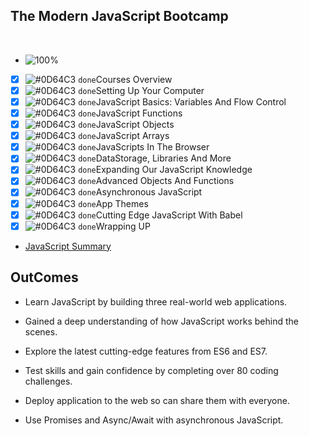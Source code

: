 ## The Modern JavaScript Bootcamp
<br />

- ![100%](https://progress-bar.dev/100/?title=Done)

- [x] ![#0D64C3](https://via.placeholder.com/12/0D64C3/000000?text=+) `done`Courses Overview
- [x] ![#0D64C3](https://via.placeholder.com/12/0D64C3/000000?text=+) `done`Setting Up Your Computer
- [x] ![#0D64C3](https://via.placeholder.com/12/0D64C3/000000?text=+) `done`JavaScript Basics: Variables And Flow Control
- [x] ![#0D64C3](https://via.placeholder.com/12/0D64C3/000000?text=+) `done`JavaScript Functions
- [x] ![#0D64C3](https://via.placeholder.com/12/0D64C3/000000?text=+) `done`JavaScript Objects
- [x] ![#0D64C3](https://via.placeholder.com/12/0D64C3/000000?text=+) `done`JavaScript Arrays
- [x] ![#0D64C3](https://via.placeholder.com/12/0D64C3/000000?text=+) `done`JavaScripts In The Browser
- [x] ![#0D64C3](https://via.placeholder.com/12/0D64C3/000000?text=+) `done`DataStorage, Libraries And More
- [x] ![#0D64C3](https://via.placeholder.com/12/0D64C3/000000?text=+) `done`Expanding Our JavaScript Knowledge
- [x] ![#0D64C3](https://via.placeholder.com/12/0D64C3/000000?text=+) `done`Advanced Objects And Functions
- [x] ![#0D64C3](https://via.placeholder.com/12/0D64C3/000000?text=+) `done`Asynchronous JavaScript
- [x] ![#0D64C3](https://via.placeholder.com/12/0D64C3/000000?text=+) `done`App Themes
- [x] ![#0D64C3](https://via.placeholder.com/12/0D64C3/000000?text=+) `done`Cutting Edge JavaScript With Babel
- [x] ![#0D64C3](https://via.placeholder.com/12/0D64C3/000000?text=+) `done`Wrapping UP

* [JavaScript Summary](https://github.com/fetian-debug/JS_story)

## OutComes

* Learn JavaScript by building three real-world web applications.

* Gained a deep understanding of how JavaScript works behind the scenes.

* Explore the latest cutting-edge features from ES6 and ES7.

* Test skills and gain confidence by completing over 80 coding challenges.

* Deploy application to the web so can share them with everyone.

* Use Promises and Async/Await with asynchronous JavaScript.

